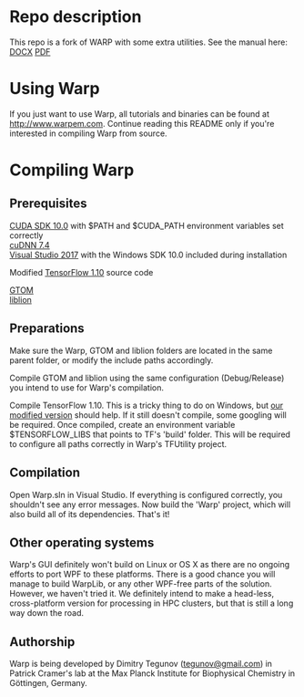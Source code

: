 # Repo description
This repo is a fork of WARP with some extra utilities.
See the manual here: 
[DOCX](https://github.com/genisvalentin/warp-KI/blob/abf1aefc530769fdb0d178b130a72ebc4c36f0e5/KI-WARP-manual.docx)
[PDF](https://github.com/genisvalentin/warp-KI/blob/abf1aefc530769fdb0d178b130a72ebc4c36f0e5/KI-WARP-manual.pdf)


# Using Warp

If you just want to use Warp, all tutorials and binaries can be found at http://www.warpem.com. Continue reading this README only if you're interested in compiling Warp from source.

# Compiling Warp

## Prerequisites

[CUDA SDK 10.0](https://developer.nvidia.com/cuda-downloads) with $PATH and $CUDA_PATH environment variables set correctly  
[cuDNN 7.4](https://developer.nvidia.com/cudnn)  
[Visual Studio 2017](https://www.visualstudio.com/) with the Windows SDK 10.0 included during installation  

Modified [TensorFlow 1.10](https://github.com/dtegunov/tensorflow_1.10_windows) source code  

[GTOM](https://github.com/dtegunov/gtom)  
[liblion](https://github.com/dtegunov/liblion)  

## Preparations

Make sure the Warp, GTOM and liblion folders are located in the same parent folder, or modify the include paths accordingly.  

Compile GTOM and liblion using the same configuration (Debug/Release) you intend to use for Warp's compilation.  

Compile TensorFlow 1.10. This is a tricky thing to do on Windows, but [our modified version](https://github.com/dtegunov/tensorflow_1.10_windows) should help. If it still doesn't compile, some googling will be required. Once compiled, create an environment variable $TENSORFLOW_LIBS that points to TF's 'build' folder. This will be required to configure all paths correctly in Warp's TFUtility project.  

## Compilation

Open Warp.sln in Visual Studio. If everything is configured correctly, you shouldn't see any error messages. Now build the 'Warp' project, which will also build all of its dependencies. That's it!  

## Other operating systems

Warp's GUI definitely won't build on Linux or OS X as there are no ongoing efforts to port WPF to these platforms. There is a good chance you will manage to build WarpLib, or any other WPF-free parts of the solution. However, we haven't tried it. We definitely intend to make a head-less, cross-platform version for processing in HPC clusters, but that is still a long way down the road.  

## Authorship

Warp is being developed by Dimitry Tegunov ([tegunov@gmail.com](mailto:tegunov@gmail.com)) in Patrick Cramer's lab at the Max Planck Institute for Biophysical Chemistry in Göttingen, Germany.
